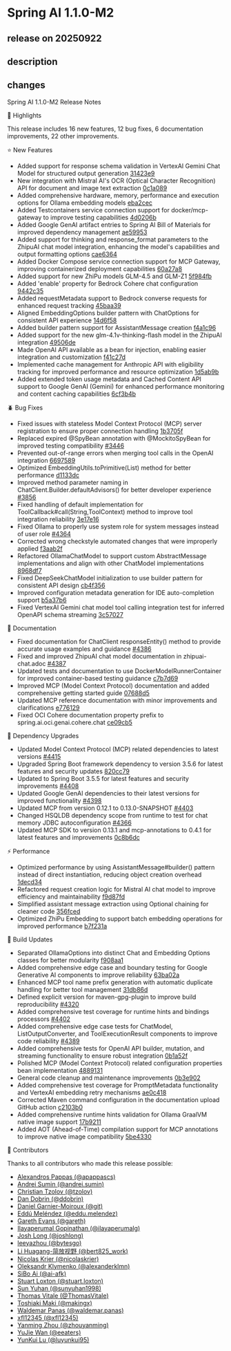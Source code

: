 # Spring AI 1.1.0-M2

## release on 20250922
## description
## changes
Spring AI 1.1.0-M2 Release Notes

🎯 Highlights

This release includes 16 new features, 12 bug fixes, 6 documentation improvements, 22 other improvements.

⭐ New Features

* Added support for response schema validation in VertexAI Gemini Chat Model for structured output generation <a href="https://github.com/spring-projects/spring-ai/commit/31423e91553a6ff20bf091086671dd10acd5b7c5">31423e9</a>
* New integration with Mistral AI's OCR (Optical Character Recognition) API for document and image text extraction <a href="https://github.com/spring-projects/spring-ai/commit/0c1a089624244f3143f6cbcc45ccf85759139b9d">0c1a089</a>
* Added comprehensive hardware, memory, performance and execution options for Ollama embedding models <a href="https://github.com/spring-projects/spring-ai/commit/eba2cecca0ac9a93337d51614a340c0bf4eda8a8">eba2cec</a>
* Added Testcontainers service connection support for docker/mcp-gateway to improve testing capabilities <a href="https://github.com/spring-projects/spring-ai/commit/4d0206bd896347c058dd048bf3206640a6b7cbb6">4d0206b</a>
* Added Google GenAI artifact entries to Spring AI Bill of Materials for improved dependency management <a href="https://github.com/spring-projects/spring-ai/commit/ae599539a7eddcb7244155456c05dcca4ca86a64">ae59953</a>
* Added support for thinking and response_format parameters to the ZhipuAI chat model integration, enhancing the model's capabilities and output formatting options <a href="https://github.com/spring-projects/spring-ai/commit/cae63644439a273d0d09a603f5bf90ca7b61b2ba">cae6364</a>
* Added Docker Compose service connection support for MCP Gateway, improving containerized deployment capabilities <a href="https://github.com/spring-projects/spring-ai/commit/60a27a8b7a5181253dc097319baa095e97c41d3d">60a27a8</a>
* Added support for new ZhiPu models GLM-4.5 and GLM-Z1 <a href="https://github.com/spring-projects/spring-ai/commit/5f984fbceca2be91bb449124774cf6a2b54bfbf6">5f984fb</a>
* Added 'enable' property for Bedrock Cohere chat configuration <a href="https://github.com/spring-projects/spring-ai/commit/9442c35efa56a6ce6a3716bfaae986a92442f688">9442c35</a>
* Added requestMetadata support to Bedrock converse requests for enhanced request tracking <a href="https://github.com/spring-projects/spring-ai/commit/45baa39f7583dcfe013fdc394ac2f6f04b073280">45baa39</a>
* Aligned EmbeddingOptions builder pattern with ChatOptions for consistent API experience <a href="https://github.com/spring-projects/spring-ai/commit/14d6f589595dcf53767d3812fc41dc7c9a66bb1e">14d6f58</a>
* Added builder pattern support for AssistantMessage creation <a href="https://github.com/spring-projects/spring-ai/commit/f4a1c96bd787e6b20e8788d754b5b89312249be9">f4a1c96</a>
* Added support for the new glm-4.1v-thinking-flash model in the ZhipuAI integration <a href="https://github.com/spring-projects/spring-ai/commit/49506de04a4129719b02b56575bd159b01d1acdc">49506de</a>
* Made OpenAI API available as a bean for injection, enabling easier integration and customization <a href="https://github.com/spring-projects/spring-ai/commit/f41c27d67d4e88fd1f67895e8d8c3cb1e2f4c6c9">f41c27d</a>
* Implemented cache management for Anthropic API with eligibility tracking for improved performance and resource optimization <a href="https://github.com/spring-projects/spring-ai/commit/1d5ab9b67558790ba914eb3ecfefd47581631956">1d5ab9b</a>
* Added extended token usage metadata and Cached Content API support to Google GenAI (Gemini) for enhanced performance monitoring and content caching capabilities <a href="https://github.com/spring-projects/spring-ai/commit/6cf3b4b34ff652d358751c85c1b161c8539d63c2">6cf3b4b</a>

🪲 Bug Fixes

* Fixed issues with stateless Model Context Protocol (MCP) server registration to ensure proper connection handling <a href="https://github.com/spring-projects/spring-ai/commit/1b3705f4cac9a23d744339a15205fd6c9d349cef">1b3705f</a>
* Replaced expired @SpyBean annotation with @MockitoSpyBean for improved testing compatibility <a href="https://github.com/spring-projects/spring-ai/pull/3446" data-hovercard-type="pull_request" data-hovercard-url="/spring-projects/spring-ai/pull/3446/hovercard">#3446</a>
* Prevented out-of-range errors when merging tool calls in the OpenAI integration <a href="https://github.com/spring-projects/spring-ai/commit/6697589dcfa1e5215808419c2b9d89a1e614bd43">6697589</a>
* Optimized EmbeddingUtils.toPrimitive(List) method for better performance <a href="https://github.com/spring-projects/spring-ai/commit/d1133dc866c83f28deb4ac20634d8d0e76209fa6">d1133dc</a>
* Improved method parameter naming in ChatClient.Builder.defaultAdvisors() for better developer experience <a href="https://github.com/spring-projects/spring-ai/pull/3856" data-hovercard-type="pull_request" data-hovercard-url="/spring-projects/spring-ai/pull/3856/hovercard">#3856</a>
* Fixed handling of default implementation for ToolCallback#call(String,ToolContext) method to improve tool integration reliability <a href="https://github.com/spring-projects/spring-ai/commit/3e17e1684b933568871c85bd700df5016d3e5532">3e17e16</a>
* Fixed Ollama to properly use system role for system messages instead of user role <a href="https://github.com/spring-projects/spring-ai/pull/4364" data-hovercard-type="pull_request" data-hovercard-url="/spring-projects/spring-ai/pull/4364/hovercard">#4364</a>
* Corrected wrong checkstyle automated changes that were improperly applied <a href="https://github.com/spring-projects/spring-ai/commit/f3aab2f97ac3d8d6d428191c3e46072587ef85cc">f3aab2f</a>
* Refactored OllamaChatModel to support custom AbstractMessage implementations and align with other ChatModel implementations <a href="https://github.com/spring-projects/spring-ai/commit/8968df7a77bd67ea05112e831f7c088e4ddf7e1f">8968df7</a>
* Fixed DeepSeekChatModel initialization to use builder pattern for consistent API design <a href="https://github.com/spring-projects/spring-ai/commit/cb4f356e5b62e94cbaddbad7f1b7ebc99b8abd38">cb4f356</a>
* Improved configuration metadata generation for IDE auto-completion support <a href="https://github.com/spring-projects/spring-ai/commit/b5a37b6a1c88b46ff5afd4adc47654b27bb8a8a7">b5a37b6</a>
* Fixed VertexAI Gemini chat model tool calling integration test for inferred OpenAPI schema streaming <a href="https://github.com/spring-projects/spring-ai/commit/3c570273e8cf4a68564a5e8bc6d93b1fadef1422">3c57027</a>

📓 Documentation

* Fixed documentation for ChatClient responseEntity() method to provide accurate usage examples and guidance <a href="https://github.com/spring-projects/spring-ai/pull/4386" data-hovercard-type="pull_request" data-hovercard-url="/spring-projects/spring-ai/pull/4386/hovercard">#4386</a>
* Fixed and improved ZhipuAI chat model documentation in zhipuai-chat.adoc <a href="https://github.com/spring-projects/spring-ai/pull/4387" data-hovercard-type="pull_request" data-hovercard-url="/spring-projects/spring-ai/pull/4387/hovercard">#4387</a>
* Updated tests and documentation to use DockerModelRunnerContainer for improved container-based testing guidance <a href="https://github.com/spring-projects/spring-ai/commit/c7b7d691e409ebdbbd4407451fbcbc6125ee5a8a">c7b7d69</a>
* Improved MCP (Model Context Protocol) documentation and added comprehensive getting started guide <a href="https://github.com/spring-projects/spring-ai/commit/07688d58fc9f5e48c8e2cbcd38d623b7b8bb6a6e">07688d5</a>
* Updated MCP reference documentation with minor improvements and clarifications <a href="https://github.com/spring-projects/spring-ai/commit/e77612929e05c5be9e11be61e4a6b3e5c0b4a8ae">e776129</a>
* Fixed OCI Cohere documentation property prefix to spring.ai.oci.genai.cohere.chat <a href="https://github.com/spring-projects/spring-ai/commit/ce09cb51d4d23ddbf93a4f3e07ab63eb1e8b5ddb">ce09cb5</a>

🔨 Dependency Upgrades

* Updated Model Context Protocol (MCP) related dependencies to latest versions <a href="https://github.com/spring-projects/spring-ai/pull/4415" data-hovercard-type="pull_request" data-hovercard-url="/spring-projects/spring-ai/pull/4415/hovercard">#4415</a>
* Upgraded Spring Boot framework dependency to version 3.5.6 for latest features and security updates <a href="https://github.com/spring-projects/spring-ai/commit/820cc79309d20b77675177269ce2c4b83406b44f">820cc79</a>
* Updated to Spring Boot 3.5.5 for latest features and security improvements <a href="https://github.com/spring-projects/spring-ai/pull/4408" data-hovercard-type="pull_request" data-hovercard-url="/spring-projects/spring-ai/pull/4408/hovercard">#4408</a>
* Updated Google GenAI dependencies to their latest versions for improved functionality <a href="https://github.com/spring-projects/spring-ai/pull/4398" data-hovercard-type="pull_request" data-hovercard-url="/spring-projects/spring-ai/pull/4398/hovercard">#4398</a>
* Updated MCP from version 0.12.1 to 0.13.0-SNAPSHOT <a href="https://github.com/spring-projects/spring-ai/pull/4403" data-hovercard-type="pull_request" data-hovercard-url="/spring-projects/spring-ai/pull/4403/hovercard">#4403</a>
* Changed HSQLDB dependency scope from runtime to test for chat memory JDBC autoconfiguration <a href="https://github.com/spring-projects/spring-ai/pull/4366" data-hovercard-type="pull_request" data-hovercard-url="/spring-projects/spring-ai/pull/4366/hovercard">#4366</a>
* Updated MCP SDK to version 0.13.1 and mcp-annotations to 0.4.1 for latest features and improvements <a href="https://github.com/spring-projects/spring-ai/commit/0c8b6dc46c9d4d8c09f8e2e8a7a2d6da5f04ce5d">0c8b6dc</a>

⚡ Performance

* Optimized performance by using AssistantMessage#builder() pattern instead of direct instantiation, reducing object creation overhead <a href="https://github.com/spring-projects/spring-ai/commit/1decd348f2ec79106bef7dcb552bbb14790307cf">1decd34</a>
* Refactored request creation logic for Mistral AI chat model to improve efficiency and maintainability <a href="https://github.com/spring-projects/spring-ai/commit/f9d87fd49c380f9c31b68e1f636ae7cb43de3830">f9d87fd</a>
* Simplified assistant message extraction using Optional chaining for cleaner code <a href="https://github.com/spring-projects/spring-ai/commit/356fced9c6b05be8a7aac4fb1bb7d7be067ac9e5">356fced</a>
* Optimized ZhiPu Embedding to support batch embedding operations for improved performance <a href="https://github.com/spring-projects/spring-ai/commit/b7f231ac4bb0d0b45f50a83b7f3e8ebc16ac7815">b7f231a</a>

🔩 Build Updates

* Separated OllamaOptions into distinct Chat and Embedding Options classes for better modularity <a href="https://github.com/spring-projects/spring-ai/commit/f908aa1380e9822e7cadfe46b519faa1ae91af15">f908aa1</a>
* Added comprehensive edge case and boundary testing for Google Generative AI components to improve reliability <a href="https://github.com/spring-projects/spring-ai/commit/63ba02afa884faaaf3215cc95ce54fd4ce185aaa">63ba02a</a>
* Enhanced MCP tool name prefix generation with automatic duplicate handling for better tool management <a href="https://github.com/spring-projects/spring-ai/commit/31db86d56fff02a4fe9e2f0dcfcf5fe4b6a3a88b">31db86d</a>
* Defined explicit version for maven-gpg-plugin to improve build reproducibility <a href="https://github.com/spring-projects/spring-ai/pull/4320" data-hovercard-type="pull_request" data-hovercard-url="/spring-projects/spring-ai/pull/4320/hovercard">#4320</a>
* Added comprehensive test coverage for runtime hints and bindings processors <a href="https://github.com/spring-projects/spring-ai/pull/4402" data-hovercard-type="pull_request" data-hovercard-url="/spring-projects/spring-ai/pull/4402/hovercard">#4402</a>
* Added comprehensive edge case tests for ChatModel, ListOutputConverter, and ToolExecutionResult components to improve code reliability <a href="https://github.com/spring-projects/spring-ai/pull/4389" data-hovercard-type="pull_request" data-hovercard-url="/spring-projects/spring-ai/pull/4389/hovercard">#4389</a>
* Added comprehensive tests for OpenAI API builder, mutation, and streaming functionality to ensure robust integration <a href="https://github.com/spring-projects/spring-ai/commit/0b1a52faa8fe85f7d67927e87b01f363e8168bd9">0b1a52f</a>
* Polished MCP (Model Context Protocol) related configuration properties bean implementation <a href="https://github.com/spring-projects/spring-ai/commit/48891314e76c105e212d81b0aa00ddcc71dd04d2">4889131</a>
* General code cleanup and maintenance improvements <a href="https://github.com/spring-projects/spring-ai/commit/0b3e902fe87803b23648856704a07bbcbe5b9d8d">0b3e902</a>
* Added comprehensive test coverage for PromptMetadata functionality and VertexAI embedding retry mechanisms <a href="https://github.com/spring-projects/spring-ai/commit/ae0c4189e44cba3dec91747fa1f41e028ce51902">ae0c418</a>
* Corrected Maven command configuration in the documentation upload GitHub action <a href="https://github.com/spring-projects/spring-ai/commit/c2103b0e6c5030abf28c3a9b088d408bf9af8347">c2103b0</a>
* Added comprehensive runtime hints validation for Ollama GraalVM native image support <a href="https://github.com/spring-projects/spring-ai/commit/17b921136e5d4f9e4dc3d24d7af7c3fb38b9e1b3">17b9211</a>
* Added AOT (Ahead-of-Time) compilation support for MCP annotations to improve native image compatibility <a href="https://github.com/spring-projects/spring-ai/commit/5be4330bf8db25c7cdbbba3fd84b6b2a4d8e9c56">5be4330</a>

🙏 Contributors

Thanks to all contributors who made this release possible:

* <a href="https://github.com/apappascs">Alexandros Pappas (@apappascs)</a>
* <a href="https://github.com/andrei.sumin">Andrei Sumin (@andrei.sumin)</a>
* <a href="https://github.com/tzolov">Christian Tzolov (@tzolov)</a>
* <a href="https://github.com/ddobrin">Dan Dobrin (@ddobrin)</a>
* <a href="https://github.com/git">Daniel Garnier-Moiroux (@git)</a>
* <a href="https://github.com/eddu.melendez">Eddú Meléndez (@eddu.melendez)</a>
* <a href="https://github.com/gareth">Gareth Evans (@gareth)</a>
* <a href="https://github.com/ilayaperumalg">Ilayaperumal Gopinathan (@ilayaperumalg)</a>
* <a href="https://github.com/joshlong">Josh Long (@joshlong)</a>
* <a href="https://github.com/bytesgo">leeyazhou (@bytesgo)</a>
* <a href="https://github.com/bert825_work">Li Huagang-简放视野 (@bert825_work)</a>
* <a href="https://github.com/nicolaskrier">Nicolas Krier (@nicolaskrier)</a>
* <a href="https://github.com/alexanderklmn">Oleksandr Klymenko (@alexanderklmn)</a>
* <a href="https://github.com/ai-afk">SiBo Ai (@ai-afk)</a>
* <a href="https://github.com/stuart.loxton">Stuart Loxton (@stuart.loxton)</a>
* <a href="https://github.com/sunyuhan1998">Sun Yuhan (@sunyuhan1998)</a>
* <a href="https://github.com/ThomasVitale">Thomas Vitale (@ThomasVitale)</a>
* <a href="https://github.com/makingx">Toshiaki Maki (@makingx)</a>
* <a href="https://github.com/waldemar.panas">Waldemar Panas (@waldemar.panas)</a>
* <a href="https://github.com/xfl12345">xfl12345 (@xfl12345)</a>
* <a href="https://github.com/zhouyanming">Yanming Zhou (@zhouyanming)</a>
* <a href="https://github.com/eeaters">YuJie Wan (@eeaters)</a>
* <a href="https://github.com/luyunkui95">YunKui Lu (@luyunkui95)</a>


